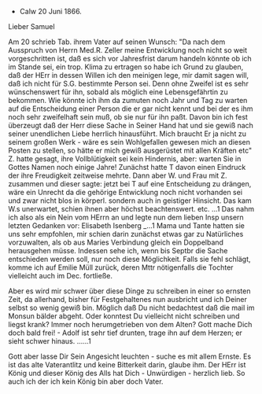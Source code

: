 + Calw 20 Juni 1866.

Lieber Samuel

Am 20 schrieb Tab. ihrem Vater auf seinen Wunsch: "Da nach dem Ausspruch von Herrn Med.R. Zeller meine Entwicklung noch nicht so weit vorgeschritten ist, daß es sich vor Jahresfrist darum handeln könnte ob ich im Stande sei, ein trop. Klima zu ertragen so habe ich Grund zu glauben, daß der HErr in dessen Willen ich den meinigen lege, mir damit sagen will, daß ich nicht für S.G. bestimmte Person sei. Denn ohne Zweifel ist es sehr wünschenswert für ihn, sobald als möglich eine Lebensgefährtin zu bekommen. Wie könnte ich ihm da zumuten noch Jahr und Tag zu warten auf die Entscheidung einer Person die er gar nicht kennt und bei der es ihm noch sehr zweifelhaft sein muß, ob sie nur für ihn paßt. Davon bin ich fest überzeugt daß der Herr diese Sache in Seiner Hand hat und sie gewiß nach seiner unendlichen Liebe herrlich hinausführt. Mich braucht Er ja nicht zu seinem großen Werk - wäre es sein Wohlgefallen gewesen mich an diesen Posten zu stellen, so hätte er mich gewiß ausgerüstet mit allen Kräften etc" Z. hatte gesagt, ihre Vollblütigkeit sei kein Hindernis, aber: warten Sie in Gottes Namen noch einige Jahre! Zunächst hatte T davon einen Eindruck der ihre Freudigkeit zeitweise mehrte. Dann aber W. und Frau mit Z. zusammen und dieser sagte: jetzt bei T auf eine Entscheidung zu drängen, wäre ein Unrecht da die gehörige Entwicklung noch nicht vorhanden sei und zwar nicht blos in körperl. sondern auch in geistiger Hinsicht. Das kam W.s unerwartet, schien ihnen aber höchst beachtenswert. etc. ...1 Das nahm ich also als ein Nein vom HErrn an und legte nun dem lieben Insp unsern letzten Gedanken vor: Elisabeth Isenberg _...1 Mama und Tante hatten sie uns sehr empfohlen, mir schien darin zunächst etwas gar zu Natürliches vorzuwalten, als ob aus Maries Verbindung gleich ein Doppelband herausgehen müsse. Indessen sehe ich, wenn bis Septbr die Sache entschieden werden soll, nur noch diese Möglichkeit. Falls sie fehl schlägt, komme ich auf Emilie Müll zurück, deren Mttr nötigenfalls die Tochter vielleicht auch im Dec. fortließe.

Aber es wird mir schwer über diese Dinge zu schreiben in einer so ernsten Zeit, da allerhand, bisher für Festgehaltenes nun ausbricht und ich Deiner selbst so wenig gewiß bin. Möglich daß Du nicht bedachtest daß die mail im Monsun bälder abgeht. Oder konntest Du vielleicht nicht schreiben und liegst krank? Immer noch herumgetrieben von dem Alten? Gott mache Dich doch bald frei! - Adolf ist sehr tief drunten, trage ihn auf dem Herzen; er sieht schwer hinaus. ......1

Gott aber lasse Dir Sein Angesicht leuchten - suche es mit allem Ernste. Es ist das alte Vaterantlitz und keine Bitterkeit darin, glaube ihm. Der HErr ist König und dieser König des Alls hat Dich - Unwürdigen - herzlich lieb. So auch ich der ich kein König bin aber doch Vater.
